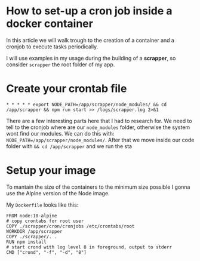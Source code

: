 # How to set-up a cron job inside a docker container

In this article we will walk trough to the creation of a container and a cronjob to execute tasks periodically.

I will use examples in my usage during the building of a **scrapper**, so consider `scrapper` the root folder of my app.

# Create your crontab file
```
* * * * * export NODE_PATH=/app/scrapper/node_modules/ && cd /app/scrapper && npm run start >> /logs/scrapper.log 2>&1
```

There are a few interesting parts here that I had to research for.
We  need to tell to the cronjob where are our `node_modules` folder, otherwise the system wont find our modules.  We can do this with: `NODE_PATH=/app/scrapper/node_modules/`. After that we move inside our code folder with `&& cd /app/scrapper` and  we run the sta

# Setup your image
To mantain the size of  the containers to the minimum size possible I gonna use the Alpine version of the Node image.

My `Dockerfile` looks like this:
```
FROM node:10-alpine
# copy crontabs for root user
COPY ./scrapper/cron/cronjobs /etc/crontabs/root  
WORKDIR /app/scrapper
COPY ./scrapper/. .
RUN npm install  
# start crond with log level 8 in foreground, output to stderr
CMD ["crond", "-f", "-d", "8"]
```
<!--stackedit_data:
eyJoaXN0b3J5IjpbLTE3ODczNTcxNDMsLTE0NzY4OTM2OTksNz
MwOTk4MTE2XX0=
-->